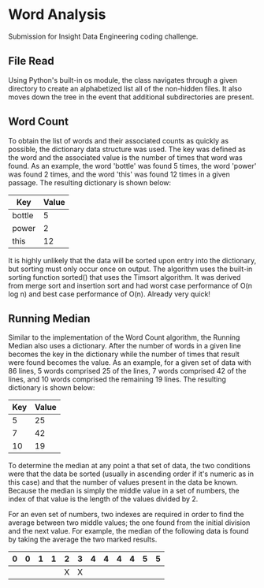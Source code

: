 Word Analysis
=============

Submission for Insight Data Engineering coding challenge.

File Read
---------

Using Python's built-in os module, the class navigates through a given directory to create an alphabetized list all of the non-hidden files. It also moves down the tree in the event that additional subdirectories are present.

Word Count
----------

To obtain the list of words and their associated counts as quickly as possible, the dictionary data structure was used. The key was defined as the word and the associated value is the number of times that word was found. As an example, the word 'bottle' was found 5 times, the word 'power' was found 2 times, and the word 'this' was found 12 times in a given passage. The resulting dictionary is shown below:

| Key | Value |
| --- | ----- |
| bottle | 5 |
| power | 2 |
| this | 12 |

It is highly unlikely that the data will be sorted upon entry into the dictionary, but sorting must only occur once on output. The algorithm uses the built-in sorting function sorted() that uses the Timsort algorithm. It was derived from merge sort and insertion sort and had worst
case performance of O(n log n) and best case performance of O(n). Already very quick!

Running Median
--------------

Similar to the implementation of the Word Count algorithm, the Running Median also uses a dictionary. After the number of words in a given line becomes the key in the dictionary while the number of times that result were found becomes the value. As an example, for a given set of data with 86 lines, 5 words comprised 25 of the lines, 7 words comprised 42 of the lines, and 10 words comprised the remaining 19 lines. The resulting dictionary is shown below:

| Key | Value |
| --- | ----- |
| 5 | 25 |
| 7 | 42 |
| 10 | 19 |

To determine the median at any point a that set of data, the two conditions were that the data be sorted (usually in ascending order if it's numeric as in this case) and that the number of values present in the data be known. Because the median is simply the middle value in a set of numbers, the index of that value is the length of the values divided by 2.

For an even set of numbers, two indexes are required in order to find the average between two middle values; the one found from the initial division and the next value. For example, the median of the following data is found by taking the average the two marked results.

|0|0|1|1|2|3|4|4|4|4|5|5|
|-|-|-|-|-|-|-|-|-|-|-|-|
| | | | |X|X| | | | | | |


